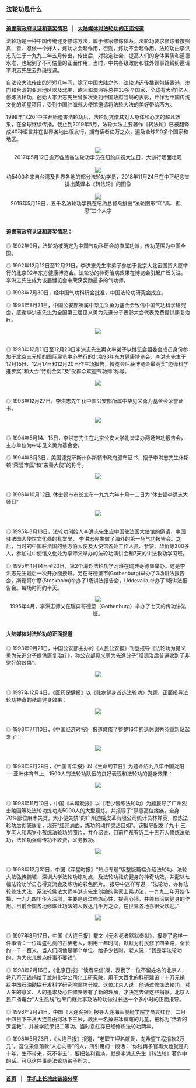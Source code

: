### 法轮功是什么

---

[<b>迫害前政府认证和褒奖情况</b>](#迫害前政府认证和褒奖情况) &nbsp;&nbsp;|&nbsp;&nbsp; [<b>大陆媒体对法轮功的正面报道</b>](#大陆媒体对法轮功的正面报道)

法轮功是一种中国传统健身修炼方法，属于佛家修炼体系。法轮功要求修炼者按照真、善、忍做一个好人，炼功才会起作用，否则，炼功不会起作用。法轮功由李洪志先生于一九九二年五月传出，传出后，对稳定社会、提高人们的身体素质和道德水准，也起到了不可估量的正面作用，当时，中共各级政府和驻外领事馆纷纷邀请李洪志先生去办班授课。

自法轮大法传出的短短几年间，除了中国大陆之外，法轮功还传播到包括香港、澳门和台湾的亚洲地区以及北美、欧洲和澳洲等总共30多个国家，全球有大约1亿人修炼法轮功，创始人李洪志先生曾多次受到中国政府当局的表彰，并作为中国传统文化的明星项目，受到中国驻海外大使馆邀请将法轮大法的美好带给西方。

1999年“7.20”中共开始迫害法轮功后，法轮功凭借其对人身体和心灵的超凡效果，在全球继续传播。截止到2019年5月，法轮大法主要著作《转法轮》已被翻译成40种语言并在世界各地出版发行，拥有读者亿万之众，遍及全球110多个国家和地区。

<div align="center">
<img src="http://i.epochtimes.com/assets/uploads/2017/05/20170512-Edward-Dye-041-600x400.jpg"/><br/>
2017年5月12日逾万各族裔法轮功学员在纽约庆祝大法日，大游行场面壮观
</div><br/>


<div align="center">
<img src="http://i.epochtimes.com/assets/uploads/2018/11/1811271224392384-600x400.jpg"/><br/>
约5400名来自台湾及世界各地的部分法轮功学员，2018年11月24日在中正纪念堂排出英译本《转法轮》的图像
</div><br/>

<div align="center">
<img src="https://i.ntdtv.com/assets/uploads/2019/05/1905181951021973-1-600x400.jpg"/><br/>
2019年5月18日，五千名法轮功学员在纽约总督岛排出“法轮图形”和“真、善、忍”三个大字
</div><br/>

#### 迫害前政府认证和褒奖情况：
◎ 1992年9月，法轮功被确定为中国气功科研会的直属功派，传功范围为中国全国。

◎ 1992年12月12日至12月21日，李洪志先生率弟子参加于北京大北窑国贸大厦举行的北京92年东方健康博览会。法轮功的神奇治病效果在博览会引起广泛关注。李洪志先生成为该届博览会中荣获奖励最多的气功师。

◎ 1993年7月30日，经中国气功科研会批准，中国法轮功研究会成立。

◎ 1993年8月31日，中国公安部所属中华见义勇为基金会致信中国气功科学研究会，感谢李洪志先生为全国第三届见义勇为先進分子表彰大会代表免费提供康复治疗。
<div align="center">
<img src="http://www.minghui.org/mh/article_images/2001-5-29-ch-thanks-letter.jpg"/><br/>
</div><br/>

◎ 1993年12月11日至12月20日李洪志先生再次率弟子以博览会组委会成员身份参加于北京三元桥的国际展览中心举行的北京93年东方健康博览会，李洪志先生于12月15日、12月17日和12月20日作三场报告，博览会后获博览会最高奖“边缘科学進步奖”和大会“特别金奖”及“受群众欢迎气功师”称号。
<div align="center">
<img src="http://www.minghui.org/mh/article_images/2004-8-4-award93_expo.jpg"/><br/>
</div><br/>

◎ 1993年12月27日，李洪志先生获中国公安部所属中华见义勇为基金会荣誉证书。
<div align="center">
<img src="http://www.minghui.org/mh/article_images/2004-8-4-honorary-certificate.jpg"/><br/>
</div><br/>

◎ 1994年5月14、15日，李洪志先生在北京公安大学礼堂举办两场带功报告会，主办单位为中华见义勇为基金会。

◎ 1994年8月3日，美国德克萨斯州休斯顿市政府颁布证书，授予李洪志先生休斯顿“荣誉市民”和“亲善大使”的称号。
<div align="center">
<img src="http://media.minghui.org/picture/Houston_citizen.jpg"/><br/>
</div><br/>

◎ 1996年10月12日, 休士顿市市长宣布一九九六年十月十二日为“休士顿李洪志大师日”
<div align="center">
<img src="http://media.minghui.org/picture/Houstong_day.jpg"/><br/>
</div><br/>

◎ 1995年3月13日，法轮功创始人李洪志先生应中国驻法国大使馆的邀请，中国驻法国大使馆文化处的礼堂里， 李洪志先生做了海外的第一场气功报告会。之后，当时的中国驻法国的蔡方伯大使及大使馆各处工作人员、参赞、华侨等300多人，参加过中使馆文化处为李师父举办的法轮功演讲会和7天的讲法教功学习班。

◎ 1995年4月14日至20日，第2个海外法轮功学习班在瑞典哥德堡举办。这是李洪志先生最后一次开办面授班。另在哥德堡市(Gothenburg)举办了3场讲法报告会，斯德哥尔摩(Stockholm)举办了1场讲法报告会，Uddevalla 举办了1场讲法报告会。每场时间约半天。
<div align="center">
<img src="http://i.epochtimes.com/assets/uploads/2012/03/1203121109572519-600x356.jpg"/><br/>
 1995年4月，李洪志师父在瑞典哥德堡（Gothenburg）举办了七天的传功讲法班。
</div><br/>


#### 大陆媒体对法轮功的正面报道

◎ 1993年9月21日，中国公安部主办的《人民公安报》刊登报导《法轮功为见义勇为先進分子提供康复治疗》，称公安部见义勇为先進分子“经调治后普遍收到了非常好的效果”。
<div align="center">
<img src="http://www.minghui.org/mh/article_images/2000-12-11-renmin_gongan_bao.jpg"/><br/>
</div><br/>

◎ 1997年12月4日，《医药保健报》以《祛病健身首选法轮功》为题，正面报导法轮功神奇的祛病健身效果：
<div align="center">
<img src="https://package.minghui.org/qita_ziliao/china_positive_report/2000-12-11-yiyao_baojingbao.jpg"/><br/>
</div><br/>

◎  1998年7月10日，《中国经济时报》 报道瘫痪了整整16年的退休谢秀芬重新站起来了：
<div align="center">
<img src="http://www.minghui.org/mh/article_images/2001-3-16-jinji_shibao.jpg"/><br/>
</div><br/>

◎ 1998年8月28日，《中国青年报》以《生命的节日》为题介绍九八年中国沈阳──亚洲体育节上，1500人的法轮功队伍的良好表现和法轮功的健身效果：
<div align="center">
<img src="http://www.minghui.org/mh/article_images/2012-5-9-minghui-falun-dafa-213721-1.jpg"/><br/>
</div><br/>

◎ 1998年11月10日，中国《羊城晚报》以《老少皆练法轮功》为题报导了广州烈士陵园等处法轮功炼功点5000人的大型晨炼。并报导了“原患高位瘫痪，全身 70%部位麻木失灵，大小便失禁”的广州迪威皮革有限公司统计员林婵英，修炼法轮功后彻底康复，现在“红光满面，炼功的动作灵活自如”。该报导配发了九十 三岁老人和两岁小孩炼法轮功的照片，并介绍说，目前广东有近二十五万人修炼法轮功，法轮功强调传功不收费，义务教功。
<div align="center">
<img src="http://www.minghui.org/mh/article_images/2001-2-3-12583.jpg"/><br/>
</div><br/>

◎ 1998年12月31日，中国《深星时报》“热点专题”版整版篇幅介绍法轮功、法轮大法弘传鹏城、深圳大学法轮功炼功点，及法轮功祛病健身的神奇功效，并配以七幅法轮功学员心得交流会及炼功的彩色照片。
报导中这样写道：“法轮功，亦称法轮修炼大法，系法轮佛法大师李洪志先生创编的佛家上乘功法，一九九二年开始传播，一九九四年传入深圳，主要是通过修炼心性，提高心境，并兼有治病健身的作用。目前全国各地修炼此功法的人数达几千万之众，在世界各地亦很受欢迎。”
<div align="center">
<img src="http://photo.minghui.org/photo/images/media/local/images/report-0199_big.jpg"/><br/>
</div><br/>

◎ 1997年3月17日，中国《大连日报》载文《无名老者默默奉献》，报导了这样一件事情：一位叫盛礼剑的古稀老人，利用一年时间，默默为村民修了四条路，全长约一千一百米。当人们问他是哪个单位、给多少钱时，老人说：“我是学法轮功的，为大伙儿做点好事不要钱”。

◎ 1998年2月16日，《北京日报》“读者来信’版，表扬了一位不留姓名的北京人，将八万元钱捐给了兰州化学公司化工研究院，用于大西北的科研建设；十万元捐 给中国石油勘探开发科学研究院廊坊分院。这位北京人说：他通过修炼法轮功，对人生的意义、人的追求及心性修养等有了新的理解，才决定去做这些捐献。北京人 民广播电台“人生热线”也专门就此事及法轮功做过长达一个多小时的正面报导。

◎ 1998年2月21日，中国《大连晚报》报导大连海军舰艇学院学员袁红存，二月十四日下午从大连自由河冰下三米，救出一名掉进冰窟窿的儿童，被称为“活着的罗盛教”，并被学院荣记二等功。当时袁红存已经修炼法轮功两年。

◎ 1998年5月23日，《大连日报》报道，“老职工埋名献爱，向希望工程捐款2万元”。这位来信落款“人心向善”的人，所引用的一段话：“你钱再多官再大也就是几十年，生不带来，死不带去”，要把名利看淡，就是李洪志先生《转法轮》著作中的话。可见这件事是法轮功弟子所为。

---

[<b>首页</b>](../README.md) &nbsp;&nbsp;|&nbsp;&nbsp; [<b>手机上长按此链接分享</b>](#) 

